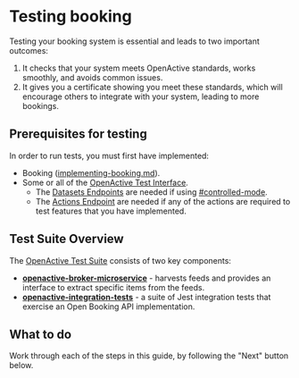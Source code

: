 # Testing booking

Testing your booking system is essential and leads to two important outcomes:

1. It checks that your system meets OpenActive standards, works smoothly, and avoids common issues.
2. It gives you a certificate showing you meet these standards, which will encourage others to integrate with your system, leading to more bookings.

## Prerequisites for testing

In order to run tests, you must first have implemented:

* Booking ([implementing-booking.md](../implementing-booking.md "mention")).
* Some or all of the [OpenActive Test Interface](https://openactive.io/test-interface/).
  * The [Datasets Endpoints](https://openactive.io/test-interface/#datasets-endpoints) are needed if using [#controlled-mode](../key-decisions.md#controlled-mode "mention").
  * The [Actions Endpoint](https://openactive.io/test-interface/#actions-endpoint) are needed if any of the actions are required to test features that you have implemented.

## Test Suite Overview

The [OpenActive Test Suite](https://github.com/openactive/openactive-test-suite/) consists of two key components:

* [**openactive-broker-microservice**](https://github.com/openactive/openactive-test-suite/tree/master/packages/openactive-broker-microservice) - harvests feeds and provides an interface to extract specific items from the feeds.
* [**openactive-integration-tests**](https://github.com/openactive/openactive-test-suite/tree/master/packages/openactive-integration-tests) - a suite of Jest integration tests that exercise an Open Booking API implementation.

## What to do

Work through each of the steps in this guide, by following the "Next" button below.

